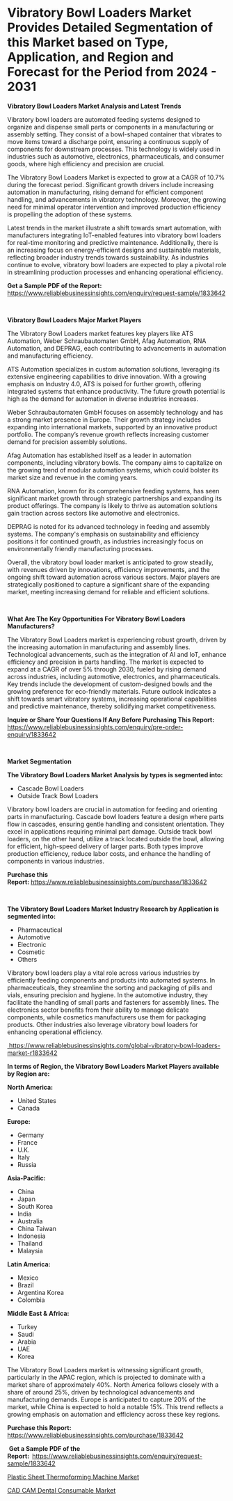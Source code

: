 <p><h1>Vibratory Bowl Loaders Market Provides Detailed Segmentation of this Market based on Type, Application, and Region and Forecast for the Period from 2024 - 2031</h1></p><p><strong>Vibratory Bowl Loaders Market Analysis and Latest Trends</strong></p>
<p><p>Vibratory bowl loaders are automated feeding systems designed to organize and dispense small parts or components in a manufacturing or assembly setting. They consist of a bowl-shaped container that vibrates to move items toward a discharge point, ensuring a continuous supply of components for downstream processes. This technology is widely used in industries such as automotive, electronics, pharmaceuticals, and consumer goods, where high efficiency and precision are crucial.</p><p>The Vibratory Bowl Loaders Market is expected to grow at a CAGR of 10.7% during the forecast period. Significant growth drivers include increasing automation in manufacturing, rising demand for efficient component handling, and advancements in vibratory technology. Moreover, the growing need for minimal operator intervention and improved production efficiency is propelling the adoption of these systems.</p><p>Latest trends in the market illustrate a shift towards smart automation, with manufacturers integrating IoT-enabled features into vibratory bowl loaders for real-time monitoring and predictive maintenance. Additionally, there is an increasing focus on energy-efficient designs and sustainable materials, reflecting broader industry trends towards sustainability. As industries continue to evolve, vibratory bowl loaders are expected to play a pivotal role in streamlining production processes and enhancing operational efficiency.</p></p>
<p><strong>Get a Sample PDF of the Report:&nbsp;</strong> <a href="https://www.reliablebusinessinsights.com/enquiry/request-sample/1833642?utm_campaign=62&utm_medium=2&utm_source=Github&utm_content=ia&utm_term=01012025&utm_id=vibratory-bowl-loaders">https://www.reliablebusinessinsights.com/enquiry/request-sample/1833642</a></p>
<p>&nbsp;</p>
<p><strong>Vibratory Bowl Loaders Major Market Players</strong></p>
<p><p>The Vibratory Bowl Loaders market features key players like ATS Automation, Weber Schraubautomaten GmbH, Afag Automation, RNA Automation, and DEPRAG, each contributing to advancements in automation and manufacturing efficiency. </p><p>ATS Automation specializes in custom automation solutions, leveraging its extensive engineering capabilities to drive innovation. With a growing emphasis on Industry 4.0, ATS is poised for further growth, offering integrated systems that enhance productivity. The future growth potential is high as the demand for automation in diverse industries increases.</p><p>Weber Schraubautomaten GmbH focuses on assembly technology and has a strong market presence in Europe. Their growth strategy includes expanding into international markets, supported by an innovative product portfolio. The company’s revenue growth reflects increasing customer demand for precision assembly solutions.</p><p>Afag Automation has established itself as a leader in automation components, including vibratory bowls. The company aims to capitalize on the growing trend of modular automation systems, which could bolster its market size and revenue in the coming years.</p><p>RNA Automation, known for its comprehensive feeding systems, has seen significant market growth through strategic partnerships and expanding its product offerings. The company is likely to thrive as automation solutions gain traction across sectors like automotive and electronics.</p><p>DEPRAG is noted for its advanced technology in feeding and assembly systems. The company's emphasis on sustainability and efficiency positions it for continued growth, as industries increasingly focus on environmentally friendly manufacturing processes.</p><p>Overall, the vibratory bowl loader market is anticipated to grow steadily, with revenues driven by innovations, efficiency improvements, and the ongoing shift toward automation across various sectors. Major players are strategically positioned to capture a significant share of the expanding market, meeting increasing demand for reliable and efficient solutions.</p></p>
<p>&nbsp;</p>
<p><strong>What Are The Key Opportunities For Vibratory Bowl Loaders Manufacturers?</strong></p>
<p><p>The Vibratory Bowl Loaders market is experiencing robust growth, driven by the increasing automation in manufacturing and assembly lines. Technological advancements, such as the integration of AI and IoT, enhance efficiency and precision in parts handling. The market is expected to expand at a CAGR of over 5% through 2030, fueled by rising demand across industries, including automotive, electronics, and pharmaceuticals. Key trends include the development of custom-designed bowls and the growing preference for eco-friendly materials. Future outlook indicates a shift towards smart vibratory systems, increasing operational capabilities and predictive maintenance, thereby solidifying market competitiveness.</p></p>
<p><strong>Inquire or Share Your Questions If Any Before Purchasing This Report:</strong> <a href="https://www.reliablebusinessinsights.com/enquiry/pre-order-enquiry/1833642?utm_campaign=62&utm_medium=2&utm_source=Github&utm_content=ia&utm_term=01012025&utm_id=vibratory-bowl-loaders">https://www.reliablebusinessinsights.com/enquiry/pre-order-enquiry/1833642</a></p>
<p>&nbsp;</p>
<p><strong>Market Segmentation</strong></p>
<p><strong>The Vibratory Bowl Loaders Market Analysis by types is segmented into:</strong></p>
<p><ul><li>Cascade Bowl Loaders</li><li>Outside Track Bowl Loaders</li></ul></p>
<p><p>Vibratory bowl loaders are crucial in automation for feeding and orienting parts in manufacturing. Cascade bowl loaders feature a design where parts flow in cascades, ensuring gentle handling and consistent orientation. They excel in applications requiring minimal part damage. Outside track bowl loaders, on the other hand, utilize a track located outside the bowl, allowing for efficient, high-speed delivery of larger parts. Both types improve production efficiency, reduce labor costs, and enhance the handling of components in various industries.</p></p>
<p><strong>Purchase this Report:&nbsp;</strong><a href="https://www.reliablebusinessinsights.com/purchase/1833642?utm_campaign=62&utm_medium=2&utm_source=Github&utm_content=ia&utm_term=01012025&utm_id=vibratory-bowl-loaders">https://www.reliablebusinessinsights.com/purchase/1833642</a></p>
<p>&nbsp;</p>
<p><strong>The Vibratory Bowl Loaders Market Industry Research by Application is segmented into:</strong></p>
<p><ul><li>Pharmaceutical</li><li>Automotive</li><li>Electronic</li><li>Cosmetic</li><li>Others</li></ul></p>
<p><p>Vibratory bowl loaders play a vital role across various industries by efficiently feeding components and products into automated systems. In pharmaceuticals, they streamline the sorting and packaging of pills and vials, ensuring precision and hygiene. In the automotive industry, they facilitate the handling of small parts and fasteners for assembly lines. The electronics sector benefits from their ability to manage delicate components, while cosmetics manufacturers use them for packaging products. Other industries also leverage vibratory bowl loaders for enhancing operational efficiency.</p></p>
<p><a href="https://www.reliablebusinessinsights.com/global-vibratory-bowl-loaders-market-r1833642?utm_campaign=62&utm_medium=2&utm_source=Github&utm_content=ia&utm_term=01012025&utm_id=vibratory-bowl-loaders">&nbsp;https://www.reliablebusinessinsights.com/global-vibratory-bowl-loaders-market-r1833642</a></p>
<p><strong>In terms of Region, the Vibratory Bowl Loaders Market Players available by Region are:</strong></p>
<p>
    <p> <strong> North America: </strong>
        <ul>
            <li>United States</li>
            <li>Canada</li>
        </ul>
        </p> 
    <p> <strong> Europe: </strong>
        <ul>
            <li>Germany</li>
            <li>France</li>
            <li>U.K.</li>
            <li>Italy</li>
            <li>Russia</li>
        </ul>
        </p> 
    <p> <strong> Asia-Pacific: </strong>
        <ul>
            <li>China</li>
            <li>Japan</li>
            <li>South Korea</li>
            <li>India</li>
            <li>Australia</li>
            <li>China Taiwan</li>
            <li>Indonesia</li>
            <li>Thailand</li>
            <li>Malaysia</li>
        </ul>
        </p> 
    <p> <strong> Latin America: </strong>
        <ul>
            <li>Mexico</li>
            <li>Brazil</li>
            <li>Argentina Korea</li>
            <li>Colombia</li>
        </ul>
        </p> 
    <p> <strong> Middle East & Africa: </strong>
        <ul>
            <li>Turkey</li>
            <li>Saudi</li>
            <li>Arabia</li>
            <li>UAE</li>
            <li>Korea</li>
        </ul>
    </p>
    </p>
<p><p>The Vibratory Bowl Loaders market is witnessing significant growth, particularly in the APAC region, which is projected to dominate with a market share of approximately 40%. North America follows closely with a share of around 25%, driven by technological advancements and manufacturing demands. Europe is anticipated to capture 20% of the market, while China is expected to hold a notable 15%. This trend reflects a growing emphasis on automation and efficiency across these key regions.</p></p>
<p><strong>Purchase this Report: </strong><a href="https://www.reliablebusinessinsights.com/purchase/1833642?utm_campaign=62&utm_medium=2&utm_source=Github&utm_content=ia&utm_term=01012025&utm_id=vibratory-bowl-loaders">https://www.reliablebusinessinsights.com/purchase/1833642</a></p>
<p>&nbsp;<strong>Get a Sample PDF of the Report:&nbsp;&nbsp;</strong><a href="https://www.reliablebusinessinsights.com/enquiry/request-sample/1833642?utm_campaign=62&utm_medium=2&utm_source=Github&utm_content=ia&utm_term=01012025&utm_id=vibratory-bowl-loaders">https://www.reliablebusinessinsights.com/enquiry/request-sample/1833642</a></p>
<p><strong></strong></p>
<p><p><a href="https://github.com/organophelia8282/Market-Research-Report-List-1/blob/main/plastic-sheet-thermoforming-machine-market.md?utm_campaign=62&utm_medium=2&utm_source=Github&utm_content=ia&utm_term=01012025&utm_id=vibratory-bowl-loaders">Plastic Sheet Thermoforming Machine Market</a></p><p><a href="https://github.com/jamastodola515/Market-Research-Report-List-1/blob/main/cad-cam-dental-consumable-market.md?utm_campaign=62&utm_medium=2&utm_source=Github&utm_content=ia&utm_term=01012025&utm_id=vibratory-bowl-loaders">CAD CAM Dental Consumable Market</a></p></p>
